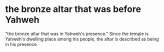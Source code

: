 # the bronze altar that was before Yahweh

"the bronze altar that was in Yahweh's presence." Since the temple is Yahweh's dwelling place among his people, the altar is described as being in his presence.

